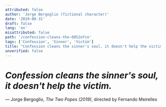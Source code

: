 ```yaml
---
attributed: false
author: 'Jorge Bergoglio (fictional character)'
date: '2019-08-31'
draft: false
lang: 'en'
misattributed: false
path: '/confession-cleans-the-0052efce'
tags: ['Confession', 'Sinner', 'Victim']
title: "Confession cleans the sinner's soul, it doesn't help the victim."
unverified: false
---
```


# *Confession cleans the sinner's soul, it doesn't help the victim.*
&mdash; Jorge Bergoglio, <cite><em>The Two Popes (2019)</em></cite>, directed by Fernando Meirelles